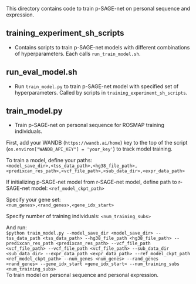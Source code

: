 This directory contains code to train p-SAGE-net on personal sequence and expression. 

## training_experiment_sh_scripts
- Contains scripts to train p-SAGE-net models with different combinations of hyperparameters. Each calls `run_train_model.sh`.

## run_eval_model.sh
- Run `train_model.py` to train p-SAGE-net model with specified set of hyperparameters. Called by scripts in `training_experiment_sh_scripts`.

## train_model.py 
- Train p-SAGE-net on personal sequence for ROSMAP training individuals.

First, add your WANDB (`https://wandb.ai/home`) key to the top of the script (`os.environ["WANDB_API_KEY"] = 'your_key'`) to track model training. 

To train a model, define your paths:  
`<model_save_dir>,<tss_data_path>,<hg38_file_path>,<predixcan_res_path>,<vcf_file_path>,<sub_data_dir>,<expr_data_path>`  

If initializing p-SAGE-net model from r-SAGE-net model, define path to r-SAGE-net model: 
`<ref_model_ckpt_path>`
 
Specify your gene set:  
`<num_genes>,<rand_genes>,<gene_idx_start>` 

Specify number of training individuals: 
`<num_training_subs>`

And run:  
`$python train_model.py --model_save_dir <model_save_dir> --tss_data_path <tss_data_path> --hg38_file_path <hg38_file_path> --predixcan_res_path <predixcan_res_path> --vcf_file_path <vcf_file_path> --vcf_file_path <vcf_file_path> --sub_data_dir <sub_data_dir> --expr_data_path <expr_data_path> --ref_model_ckpt_path <ref_model_ckpt_path> --num_genes <num_genes> --rand_genes <rand_genes> --gene_idx_start <gene_idx_start> --num_training_subs <num_training_subs>`   
To train model on personal sequence and personal expression.   

